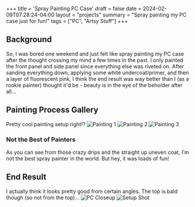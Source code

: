 +++
title = 'Spray Painting PC Case'
draft = false
date = 2024-02-09T07:28:24-04:00
layout = "projects"
summary = "Spray painting my PC case just for fun!"
tags = ["PC", "Artsy Stuff"]
+++
## Background
So, I was bored one weekend and just felt like spray painting my PC case after the thought crossing my mind a few times in the past. I only painted the front panel and side panel since everything else was riveted on. After sanding everything down, applying some white undercoat/primer, and then a layer of fluorescent pink, I think the end result was way better than I (as a rookie painter) thought it'd be - beauty is in the eye of the beholder after all...

## Painting Process Gallery
Pretty cool painting setup right!?
![Painting 1](/img/pc/painting1.png)
![Painting 2](/img/pc/painting2.png)
![Painting 3](/img/pc/painting3.png)

### Not the Best of Painters
As you can see from those crazy drips and the straight up uneven coat, I'm not the best spray painter in the world. But hey, it was loads of fun!

## End Result
I actually think it looks pretty good from certain angles. The top is bald though (so not from the top)...
![PC Closeup](/img/pc/pca.png)
![Setup Shot](/img/pc/newsetup.png)
